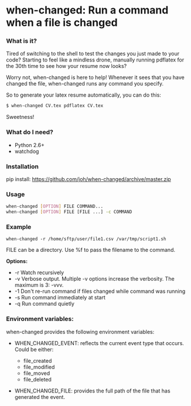 # when-changed: Run a command when a file is changed


### What is it?

Tired of switching to the shell to test the changes you just made to
your code? Starting to feel like a mindless drone, manually running
pdflatex for the 30th time to see how your resume now looks?

Worry not, when-changed is here to help! Whenever it sees that you have
changed the file, when-changed runs any command you specify.

So to generate your latex resume automatically, you can do this:

```sh
$ when-changed CV.tex pdflatex CV.tex
```

Sweetness!


### What do I need?

- Python 2.6+
- watchdog


### Installation

pip install: https://github.com/joh/when-changed/archive/master.zip


### Usage

```sh
when-changed [OPTION] FILE COMMAND...
when-changed [OPTION] FILE [FILE ...] -c COMMAND
```

### Example

```
when-changed -r /home/sftp/user/file1.csv /var/tmp/script1.sh
```

FILE can be a directory. Use %f to pass the filename to the command.

**Options:**

- -r Watch recursively
- -v Verbose output. Multiple -v options increase the verbosity. The maximum is 3: -vvv.
- -1 Don't re-run command if files changed while command was running
- -s Run command immediately at start
- -q Run command quietly

### Environment variables:

when-changed provides the following environment variables:

- WHEN_CHANGED_EVENT: reflects the current event type that occurs.
Could be either:
  - file_created
  - file_modified
  - file_moved
  - file_deleted

- WHEN_CHANGED_FILE: provides the full path of the file that has generated the event.

